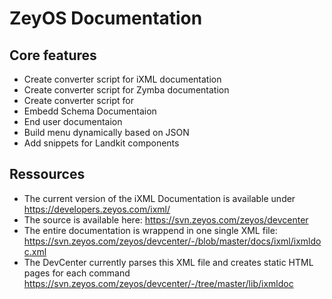 # ZeyOS Documentation

## Core features

* Create converter script for iXML documentation
* Create converter script for Zymba documentation
* Create converter script for 
* Embedd Schema Documentaion
* End user documentaion
* Build menu dynamically based on JSON
* Add snippets for Landkit components

## Ressources

* The current version of the iXML Documentation is available under https://developers.zeyos.com/ixml/
* The source is available here: https://svn.zeyos.com/zeyos/devcenter
* The entire documentation is wrappend in one single XML file: https://svn.zeyos.com/zeyos/devcenter/-/blob/master/docs/ixml/ixmldoc.xml
* The DevCenter currently parses this XML file and creates static HTML pages for each command https://svn.zeyos.com/zeyos/devcenter/-/tree/master/lib/ixmldoc
